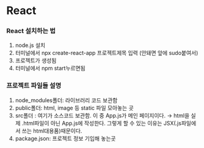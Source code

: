 # React

### React 설치하는 법
1. node.js 설치
2. 터미널에서 npx create-react-app 프로젝트제목 입력 (안돼면 앞에 sudo붙여서)
3. 프로젝트가 생성됨
4. 터미널에서 npm start누르면됨
### 프로젝트 파일들 설명
1. node_modules폴더: 라이브러리 코드 보관함
2. public폴더: html, image 등 static 파일 모아놓는 곳
3. src폴더 : 여기가 소스코드 보관함. 이 중 App.js가 메인 페이지이다.
→ html을 실제 .html파일이 아닌 App.js에 작성한다. 그렇게 할 수 있는 이유는 JSX(.js파일에서 쓰는 html대용품)때문이다.
4. package.json: 프로젝트 정보 기입해 놓는곳
